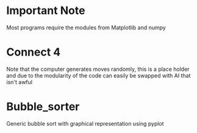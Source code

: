# Important Note

Most programs require the modules from Matplotlib and numpy

# Connect 4

Note that the computer generates moves randomly, this is a place holder and due to the modularity of the code can easily be swapped with AI that isn't awful

# Bubble_sorter

Generic bubble sort with graphical representation using pyplot
